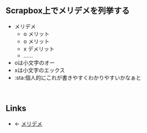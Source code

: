 ## Scrapbox上でメリデメを列挙する
- メリデメ
    - o メリット
    - o メリット
    - x デメリット
    - ……
- oは小文字のオー
- xは小文字のエックス
- :sta:個人的にこれが書きやすくわかりやすいかなぁと

<br>

## Links
- ← [メリデメ](メリデメ.md)

